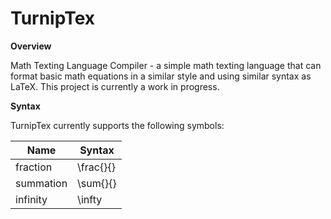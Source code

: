 # TurnipTex
**Overview**

Math Texting Language Compiler - a simple math texting language that can format basic math equations in a similar style and using similar syntax as LaTeX. This project is currently a work in progress.

**Syntax**

TurnipTex currently supports the following symbols:

| Name| Syntax |
|---|---|
| fraction | \frac{}{} |
| summation | \sum{}{} |
| infinity | \infty |
